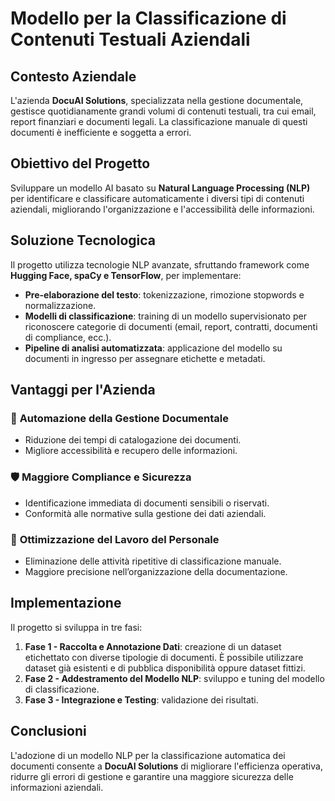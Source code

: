 # Modello per la Classificazione di Contenuti Testuali Aziendali

## Contesto Aziendale
L'azienda **DocuAI Solutions**, specializzata nella gestione documentale, gestisce quotidianamente grandi volumi di contenuti testuali, tra cui email, report finanziari e documenti legali. La classificazione manuale di questi documenti è inefficiente e soggetta a errori.

## Obiettivo del Progetto
Sviluppare un modello AI basato su **Natural Language Processing (NLP)** per identificare e classificare automaticamente i diversi tipi di contenuti aziendali, migliorando l'organizzazione e l'accessibilità delle informazioni.

## Soluzione Tecnologica
Il progetto utilizza tecnologie NLP avanzate, sfruttando framework come **Hugging Face, spaCy e TensorFlow**, per implementare:
- **Pre-elaborazione del testo**: tokenizzazione, rimozione stopwords e normalizzazione.
- **Modelli di classificazione**: training di un modello supervisionato per riconoscere categorie di documenti (email, report, contratti, documenti di compliance, ecc.).
- **Pipeline di analisi automatizzata**: applicazione del modello su documenti in ingresso per assegnare etichette e metadati.

## Vantaggi per l'Azienda
### 📂 **Automazione della Gestione Documentale**
- Riduzione dei tempi di catalogazione dei documenti.
- Migliore accessibilità e recupero delle informazioni.

### 🛡️ **Maggiore Compliance e Sicurezza**
- Identificazione immediata di documenti sensibili o riservati.
- Conformità alle normative sulla gestione dei dati aziendali.

### 🚀 **Ottimizzazione del Lavoro del Personale**
- Eliminazione delle attività ripetitive di classificazione manuale.
- Maggiore precisione nell’organizzazione della documentazione.

## Implementazione
Il progetto si sviluppa in tre fasi:
1. **Fase 1 - Raccolta e Annotazione Dati**: creazione di un dataset etichettato con diverse tipologie di documenti. È possibile utilizzare dataset già esistenti e di pubblica disponibilità oppure dataset fittizi.
2. **Fase 2 - Addestramento del Modello NLP**: sviluppo e tuning del modello di classificazione.
3. **Fase 3 - Integrazione e Testing**: validazione dei risultati.

## Conclusioni
L'adozione di un modello NLP per la classificazione automatica dei documenti consente a **DocuAI Solutions** di migliorare l'efficienza operativa, ridurre gli errori di gestione e garantire una maggiore sicurezza delle informazioni aziendali.
```
